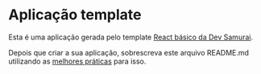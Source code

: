 # Aplicação template

Esta é uma aplicação gerada pelo template [React básico da Dev Samurai](https://github.com/DevSamurai/cra-template-basic).

Depois que criar a sua aplicação, sobrescreva este arquivo README.md utilizando as [melhores práticas](https://www.makeareadme.com/) para isso.
